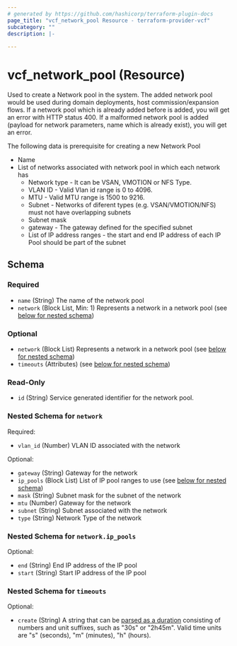 ```yaml
---
# generated by https://github.com/hashicorp/terraform-plugin-docs
page_title: "vcf_network_pool Resource - terraform-provider-vcf"
subcategory: ""
description: |-
  
---
```


# vcf_network_pool (Resource)

Used to create a Network pool in the system. The added network pool would be used during domain deployments, host commission/expansion flows.
If a network pool which is already added before is added, you will get an error with HTTP status 400.
If a malformed network pool is added (payload for network parameters, name which is already exist), you will get an error.

The following data is prerequisite for creating a new Network Pool

* Name
* List of networks associated with network pool in which each network has
  * Network type - It can be VSAN, VMOTION or NFS Type.
  * VLAN ID - Valid Vlan id range is 0 to 4096.
  * MTU - Valid MTU range is 1500 to 9216.
  * Subnet - Networks of diferent types (e.g. VSAN/VMOTION/NFS) must not have overlapping subnets
  * Subnet mask
  * gateway - The gateway defined for the specified subnet
  * List of IP address ranges - the start and end IP address of each IP Pool should be part of the subnet


<!-- schema generated by tfplugindocs -->
## Schema

### Required

- `name` (String) The name of the network pool
- `network` (Block List, Min: 1) Represents a network in a network pool (see [below for nested schema](#nestedblock--network))

### Optional

- `network` (Block List) Represents a network in a network pool (see [below for nested schema](#nestedblock--network))
- `timeouts` (Attributes) (see [below for nested schema](#nestedatt--timeouts))

### Read-Only

- `id` (String) Service generated identifier for the network pool.

<a id="nestedblock--network"></a>
### Nested Schema for `network`

Required:

- `vlan_id` (Number) VLAN ID associated with the network

Optional:

- `gateway` (String) Gateway for the network
- `ip_pools` (Block List) List of IP pool ranges to use (see [below for nested schema](#nestedblock--network--ip_pools))
- `mask` (String) Subnet mask for the subnet of the network
- `mtu` (Number) Gateway for the network
- `subnet` (String) Subnet associated with the network
- `type` (String) Network Type of the network

<a id="nestedblock--network--ip_pools"></a>
### Nested Schema for `network.ip_pools`

Optional:

- `end` (String) End IP address of the IP pool
- `start` (String) Start IP address of the IP pool



<a id="nestedatt--timeouts"></a>
### Nested Schema for `timeouts`

Optional:

- `create` (String) A string that can be [parsed as a duration](https://pkg.go.dev/time#ParseDuration) consisting of numbers and unit suffixes, such as "30s" or "2h45m". Valid time units are "s" (seconds), "m" (minutes), "h" (hours).
